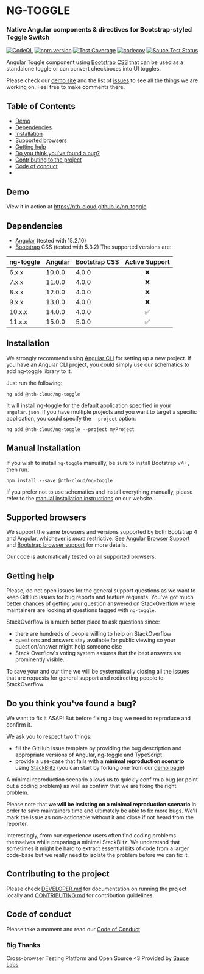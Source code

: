 # NG-TOGGLE

### Native Angular components & directives for Bootstrap-styled Toggle Switch

[![CodeQL](https://github.com/nth-cloud/ng-toggle/actions/workflows/codeql-analysis.yml/badge.svg)](https://github.com/nth-cloud/ng-toggle/actions/workflows/codeql-analysis.yml)
[![npm version](https://badge.fury.io/js/%40nth-cloud%2Fng-toggle.svg)](https://badge.fury.io/js/%40nth-cloud%2Fng-toggle)
[![Test Coverage](https://github.com/nth-cloud/ng-toggle/actions/workflows/ci-tests.yml/badge.svg)](https://github.com/nth-cloud/ng-toggle/actions/workflows/ci-tests.yml)
[![codecov](https://codecov.io/gh/nth-cloud/ng-toggle/branch/master/graph/badge.svg)](https://codecov.io/gh/nth-cloud/ng-toggle)
[![Sauce Test Status](https://saucelabs.com/browser-matrix/ng-toggle.svg)](https://saucelabs.com/u/ng-toggle)

Angular Toggle component using [Bootstrap CSS](https://www.getbootstrap.com) that can be used as a standalone toggle or can convert checkboxes into UI toggles.

Please check our [demo site](https://nth-cloud.github.io/ng-toggle) and the list of
[issues](https://github.com/nth-cloud/ng-toggle/issues) to see all the things we are working on. Feel free to make comments there.

## Table of Contents

- [Demo](#demo)
- [Dependencies](#dependencies)
- [Installation](#installation)
- [Supported browsers](#supported-browsers)
- [Getting help](#getting-help)
- [Do you think you've found a bug?](#do-you-think-youve-found-a-bug)
- [Contributing to the project](#contributing-to-the-project)
- [Code of conduct](#code-of-conduct)
-

## Demo

View it in action at https://nth-cloud.github.io/ng-toggle

## Dependencies

- [Angular](https://angular.io) (tested with 15.2.10)
- [Bootstrap](https://www.getbootstrap.com) CSS (tested with 5.3.2)
  The supported versions are:

| ng-toggle | Angular | Bootstrap CSS |   Active Support   |
| --------- | ------- | ------------- | :----------------: |
| 6.x.x     | 10.0.0  | 4.0.0         |        :x:         |
| 7.x.x     | 11.0.0  | 4.0.0         |        :x:         |
| 8.x.x     | 12.0.0  | 4.0.0         |        :x:         |
| 9.x.x     | 13.0.0  | 4.0.0         |        :x:         |
| 10.x.x    | 14.0.0  | 4.0.0         | :white_check_mark: |
| 11.x.x    | 15.0.0  | 5.0.0         | :white_check_mark: |

## Installation

We strongly recommend using [Angular CLI](https://cli.angular.io) for setting up a new project. If you have an Angular CLI
project, you could simply use our schematics to add ng-toggle library to it.

Just run the following:

```shell
ng add @nth-cloud/ng-toggle
```

It will install ng-toggle for the default application specified in your `angular.json`.
If you have multiple projects and you want to target a specific application, you could specify the `--project` option:

```shell
ng add @nth-cloud/ng-toggle --project myProject
```

## Manual Installation

If you wish to install `ng-toggle` manually, be sure to install Bootstrap v4+, then run:

```shell
npm install --save @nth-cloud/ng-toggle
```

If you prefer not to use schematics and install everything manually, please refer to the
[manual installation instructions](https://nth-cloud.github.io/ng-toggle/#/getting-started#installation) on our website.

## Supported browsers

We support the same browsers and versions supported by both Bootstrap 4 and Angular, whichever is _more_ restrictive.
See [Angular Browser Support](https://github.com/angular/angular/blob/master/README.md) and [Bootstrap browser support](https://getbootstrap.com/docs/5.3/getting-started/browsers-devices/) for more details.

Our code is automatically tested on all supported browsers.

## Getting help

Please, do not open issues for the general support questions as we want to keep GitHub issues for bug reports and feature requests. You've got much better chances of getting your question answered on [StackOverflow](http://stackoverflow.com/questions/tagged/ng-toggle) where maintainers are looking at questions tagged with `ng-toggle`.

StackOverflow is a much better place to ask questions since:

- there are hundreds of people willing to help on StackOverflow
- questions and answers stay available for public viewing so your question/answer might help someone else
- Stack Overflow's voting system assures that the best answers are prominently visible.

To save your and our time we will be systematically closing all the issues that are requests for general support and redirecting people to StackOverflow.

## Do you think you've found a bug?

We want to fix it ASAP! But before fixing a bug we need to reproduce and confirm it.

We ask you to respect two things:

- fill the GitHub issue template by providing the bug description and appropriate versions of Angular, ng-toggle and TypeScript
- provide a use-case that fails with a **minimal reproduction scenario** using [StackBlitz](https://stackblitz.com) (you can start by forking one from our [demo page](https://nth-cloud.github.io/ng-toggle/#/docs/examples))

A minimal reproduction scenario allows us to quickly confirm a bug (or point out a coding problem) as well as confirm that we are fixing the right problem.

Please note that **we will be insisting on a minimal reproduction scenario** in order to save maintainers time and ultimately be able to fix more bugs. We'll mark the issue as non-actionable without it and close if not heard from the reporter.

Interestingly, from our experience users often find coding problems themselves while preparing a minimal StackBlitz. We understand that sometimes it might be hard to extract essential bits of code from a larger code-base but we really need to isolate the problem before we can fix it.

## Contributing to the project

Please check [DEVELOPER.md](DEVELOPER.md) for documentation on running the project locally and [CONTRIBUTING.md](CONTRIBUTING.md) for contribution guidelines.

## Code of conduct

Please take a moment and read our [Code of Conduct](CODE_OF_CONDUCT.md)

### Big Thanks

Cross-browser Testing Platform and Open Source <3 Provided by [Sauce Labs](https://saucelabs.com)
